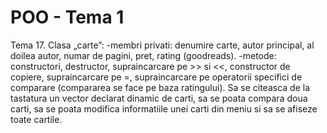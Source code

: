 # POO - Tema 1
Tema 17. Clasa „carte”: -membri privati: denumire carte, autor principal, al doilea autor, numar de pagini, pret, rating (goodreads). -metode: constructori, destructor, supraincarcare pe >> si <<, constructor de copiere, supraincarcare pe =, supraincarcare pe operatorii specifici de comparare (compararea se face pe baza ratingului). Sa se citeasca de la tastatura un vector declarat dinamic de carti, sa se poata compara doua carti, sa se poata modifica informatiile unei carti din meniu si sa se afiseze toate cartile.
